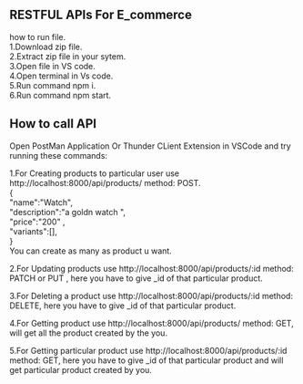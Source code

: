 ## RESTFUL APIs For E_commerce
how to run file.<br/>
1.Download zip file.<br/>
2.Extract zip file in your sytem.<br/>
3.Open file in VS code.<br/>
4.Open terminal in Vs code.<br/>
5.Run command npm i.<br/>
6.Run command npm start.<br/>

## How to call API
Open PostMan Application Or Thunder CLient Extension in VSCode and try running these commands:<br/>

1.For Creating products to particular user use http://localhost:8000/api/products/ method: POST.<br/>
{ <br/>
     "name":"Watch",<br/>
     "description":"a goldn watch ",<br/>
     "price":"200" ,<br/>
     "variants":[],<br/>
 }<br/>
You can create as many as product u want.<br/>

2.For Updating products use http://localhost:8000/api/products/:id method:  PATCH or PUT , here you have to give _id of that particular product.<br/>

3.For Deleting a product use http://localhost:8000/api/products/:id method: DELETE, here you have to give _id of that particular product. <br/>

4.For Getting product use http://localhost:8000/api/products/ method: GET, will get all the product created by the you.<br/>

5.For Getting particular product use http://localhost:8000/api/products/:id method: GET, here you have to give _id of that particular product and will get particular product created by you.<br/>

